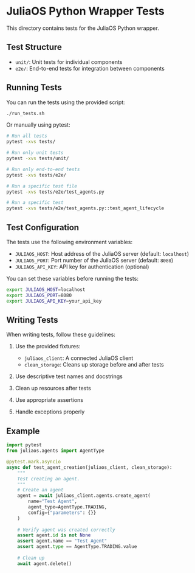 # JuliaOS Python Wrapper Tests

This directory contains tests for the JuliaOS Python wrapper.

## Test Structure

- `unit/`: Unit tests for individual components
- `e2e/`: End-to-end tests for integration between components

## Running Tests

You can run the tests using the provided script:

```bash
./run_tests.sh
```

Or manually using pytest:

```bash
# Run all tests
pytest -xvs tests/

# Run only unit tests
pytest -xvs tests/unit/

# Run only end-to-end tests
pytest -xvs tests/e2e/

# Run a specific test file
pytest -xvs tests/e2e/test_agents.py

# Run a specific test
pytest -xvs tests/e2e/test_agents.py::test_agent_lifecycle
```

## Test Configuration

The tests use the following environment variables:

- `JULIAOS_HOST`: Host address of the JuliaOS server (default: `localhost`)
- `JULIAOS_PORT`: Port number of the JuliaOS server (default: `8080`)
- `JULIAOS_API_KEY`: API key for authentication (optional)

You can set these variables before running the tests:

```bash
export JULIAOS_HOST=localhost
export JULIAOS_PORT=8080
export JULIAOS_API_KEY=your_api_key
```

## Writing Tests

When writing tests, follow these guidelines:

1. Use the provided fixtures:
   - `juliaos_client`: A connected JuliaOS client
   - `clean_storage`: Cleans up storage before and after tests

2. Use descriptive test names and docstrings

3. Clean up resources after tests

4. Use appropriate assertions

5. Handle exceptions properly

## Example

```python
import pytest
from juliaos.agents import AgentType

@pytest.mark.asyncio
async def test_agent_creation(juliaos_client, clean_storage):
    """
    Test creating an agent.
    """
    # Create an agent
    agent = await juliaos_client.agents.create_agent(
        name="Test Agent",
        agent_type=AgentType.TRADING,
        config={"parameters": {}}
    )
    
    # Verify agent was created correctly
    assert agent.id is not None
    assert agent.name == "Test Agent"
    assert agent.type == AgentType.TRADING.value
    
    # Clean up
    await agent.delete()
```

